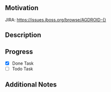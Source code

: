 ## Motivation

<!-- The reason underlying the contents of the PR, can be a link to the originating JIRA -->

JIRA: https://issues.jboss.org/browse/AGDROID-{}

## Description

<!-- The contents of the Pull Request, such as an overview of the changes implemented and impacted areas, additions, removals, etc. -->

## Progress

- [x] Done Task
- [ ] Todo Task

## Additional Notes

<!-- Optional, extra context or instructions around the contents of this Pull Request -->

<!-- NOTE -->
<!-- To run the integration tests, select "test/integration" label in the right column. Check the Jenkins log to get the test results -->
